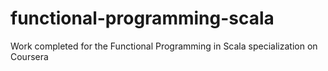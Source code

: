 # functional-programming-scala
Work completed for the Functional Programming in Scala specialization on Coursera
